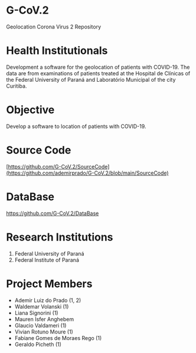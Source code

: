 # G-CoV.2
Geolocation Corona Virus 2 Repository

# Health Institutionals
Development a software for the geolocation of patients with COVID-19. The data are from examinations of patients treated at the Hospital de Clínicas of the Federal University of Paraná and Laboratório Municipal of the city Curitiba.

# Objective
Develop a software to location of patients with COVID-19.

# Source Code
[https://github.com/G-CoV.2/SourceCode](https://github.com/ademirprado/G-CoV.2/blob/main/SourceCode)

# DataBase
https://github.com/G-CoV.2/DataBase

# Research Institutions
<ol>
  <li>Federal University of Paraná</li>
  <li>Federal Institute of Paraná</li>
</ol>  

# Project Members
<ul>  
  <li>Ademir Luiz do Prado (1, 2)</li>
  <li>Waldemar Volanski (1)</li>
  <li>Liana Signorini (1)</li>
  <li>Mauren Isfer Anghebem
  <li>Glaucio Valdameri (1)</li>
  <li>Vivian Rotuno Moure (1)</li>
  <li>Fabiane Gomes de Moraes Rego (1)</li>
  <li>Geraldo Picheth (1)</li>
</ul>
